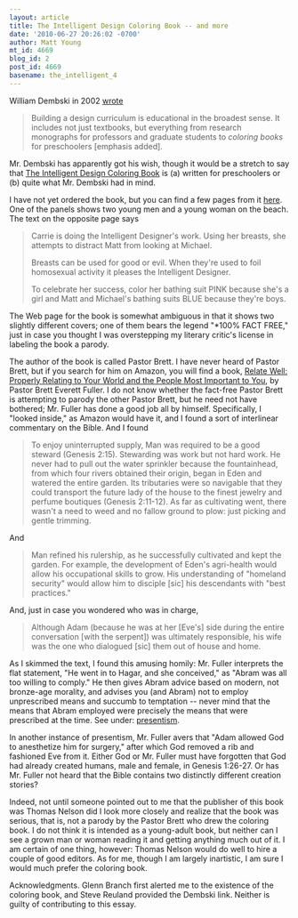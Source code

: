 ```yaml
---
layout: article
title: The Intelligent Design Coloring Book -- and more
date: '2010-06-27 20:26:02 -0700'
author: Matt Young
mt_id: 4669
blog_id: 2
post_id: 4669
basename: the_intelligent_4
---
```

William Dembski in 2002 [wrote](http://www.designinference.com/documents/2002.10.27.Disciplined_Science.htm)


> Building a design curriculum is educational in the broadest sense. It includes not just textbooks, but everything from research monographs for professors and graduate students to _coloring books_ for preschoolers \[emphasis added\].

 

Mr. Dembski has apparently got his wish, though it would be a stretch to say that [The Intelligent Design Coloring Book](http://www.intelligentdesigncoloringbook.com/) is (a) written for preschoolers or (b) quite what Mr. Dembski had in mind. 

I have not yet ordered the book, but you can find a few pages from it [here](http://www.facebook.com/album.php?aid=20111&amp;id=118297181518377). One of the panels shows two young men and a young woman on the beach. The text on the opposite page says 

> Carrie is doing the Intelligent Designer's work. Using her breasts, she attempts to distract Matt from looking at Michael. 
> 
> Breasts can be used for good or evil. When they're used to foil homosexual activity it pleases the Intelligent Designer. 
> 
> To celebrate her success, color her bathing suit PINK because she's a girl and Matt and Michael's bathing suits BLUE because they're boys.

The Web page for the book is somewhat ambiguous in that it shows two slightly different covers; one of them bears the legend "\*100% FACT FREE," just in case you thought I was overstepping my literary critic's license in labeling the book a parody.

The author of the book is called Pastor Brett. I have never heard of Pastor Brett, but if you search for him on Amazon, you will find a book, [Relate Well: Properly Relating to Your World and the People Most Important to You](http://www.amazon.com/Relate-Well-Properly-Relating-Important/dp/1449701582/), by Pastor Brett Everett Fuller. I do not know whether the fact-free Pastor Brett is attempting to parody the other Pastor Brett, but he need not have bothered; Mr. Fuller has done a good job all by himself. Specifically, I "looked inside," as Amazon would have it, and I found a sort of interlinear commentary on the Bible. And I found 

>  To enjoy uninterrupted supply, Man was required to be a good steward (Genesis 2:15). Stewarding was work but not hard work. He never had to pull out the water sprinkler because the fountainhead, from which four rivers obtained their origin, began in Eden and watered the entire garden. Its tributaries were so navigable that they could transport the future lady of the house to the finest jewelry and perfume boutiques (Genesis 2:11-12). As far as cultivating went, there wasn't a need to weed and no fallow ground to plow: just picking and gentle trimming.

 

And 


> Man refined his rulership, as he successfully cultivated and kept the garden. For example, the development of Eden's agri-health would allow his occupational skills to grow. His understanding of "homeland security" would allow him to disciple \[sic\] his descendants with "best practices."

And, just in case you wondered who was in charge,


> Although Adam (because he was at her \[Eve's\] side during the entire conversation \[with the serpent\]) was ultimately responsible, his wife was the one who dialogued \[sic\] them out of house and home.

As I skimmed the text, I found this amusing homily: Mr. Fuller interprets the flat statement, "He went in to Hagar, and she conceived," as "Abram was all too willing to comply."  He then gives Abram advice based on modern, not bronze-age morality, and advises you (and Abram) not to employ unprescribed means and succumb to temptation -- never mind that the means that Abram employed were precisely the means that were prescribed at the time. See under: [presentism](http://en.wikipedia.org/wiki/Presentism_(literary_and_historical_analysis)). 

In another instance of presentism, Mr. Fuller avers that "Adam allowed God to anesthetize him for surgery," after which God removed a rib and fashioned Eve from it. Either God or Mr. Fuller must have forgotten that God had already created humans, male and female, in Genesis 1:26-27. Or has Mr. Fuller not heard that the Bible contains two distinctly different creation stories?

Indeed, not until someone pointed out to me that the publisher of this book was Thomas Nelson did I look more closely and realize that the book was serious, that is, not a parody by the Pastor Brett who drew the coloring book. I do not think it is intended as a young-adult book, but neither can I see a grown man or woman reading it and getting anything much out of it. I am certain of one thing, however: Thomas Nelson would do well to hire a couple of good editors. As for me, though I am largely inartistic, I am sure I would much prefer the coloring book.

Acknowledgments. Glenn Branch first alerted me to the existence of the coloring book, and Steve Reuland provided the Dembski link. Neither is guilty of contributing to this essay.
